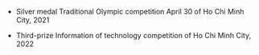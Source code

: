 - Silver medal Traditional Olympic competition April 30 of Ho Chi Minh City, 2021

- Third-prize Information of technology competition of Ho Chi Minh City, 2022
